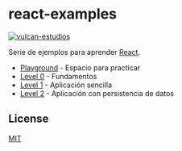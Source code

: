 # react-examples

[![vulcan-estudios](https://img.shields.io/badge/vulcan_estudios-project-db8836.svg)](http://vulcanst.co)

Serie de ejemplos para aprender [React](http://facebook.github.io/react).

- [Playground](./play) - Espacio para practicar
- [Level 0](./level0) - Fundamentos
- [Level 1](./level1) - Aplicación sencilla
- [Level 2](./level2) - Aplicación con persistencia de datos

## License

[MIT](./LICENSE)
